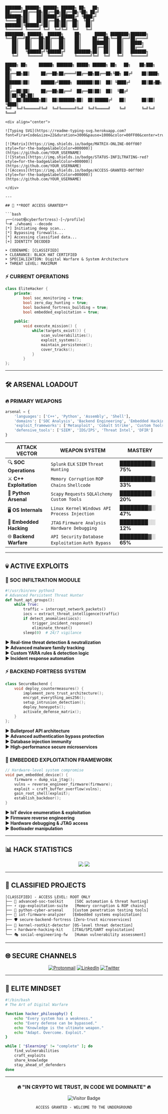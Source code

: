```
███████╗ ██████╗ ██████╗ ██████╗ ██╗   ██╗
██╔════╝██╔═══██╗██╔══██╗██╔══██╗╚██╗ ██╔╝
███████╗██║   ██║██████╔╝██████╔╝ ╚████╔╝ 
╚════██║██║   ██║██╔══██╗██╔══██╗  ╚██╔╝  
███████║╚██████╔╝██║  ██║██║  ██║   ██║   
╚══════╝ ╚═════╝ ╚═╝  ╚═╝╚═╝  ╚═╝   ╚═╝
████████╗ ██████╗  ██████╗     ██╗      █████╗ ████████╗███████╗
╚══██╔══╝██╔═══██╗██╔═══██╗    ██║     ██╔══██╗╚══██╔══╝██╔════╝
   ██║   ██║   ██║██║   ██║    ██║     ███████║   ██║   █████╗  
   ██║   ██║   ██║██║   ██║    ██║     ██╔══██║   ██║   ██╔══╝  
   ██║   ╚██████╔╝╚██████╔╝    ███████╗██║  ██║   ██║   ███████╗
   ╚═╝    ╚═════╝  ╚═════╝     ╚══════╝╚═╝  ╚═╝   ╚═╝   ╚══════╝

█████╗ ██╗     ██████╗ ███████╗ █████╗ ██████╗ ██╗   ██╗    ██╗███╗   ██╗
██╔══██╗██║     ██╔══██╗██╔════╝██╔══██╗██╔══██╗╚██╗ ██╔╝    ██║████╗  ██║
███████║██║     ██████╔╝█████╗  ███████║██║  ██║ ╚████╔╝     ██║██╔██╗ ██║
██╔══██║██║     ██╔══██╗██╔══╝  ██╔══██║██║  ██║  ╚██╔╝      ██║██║╚██╗██║
██║  ██║███████╗██║  ██║███████╗██║  ██║██████╔╝   ██║       ██║██║ ╚████║
╚═╝  ╚═╝╚══════╝╚═╝  ╚═╝╚══════╝╚═╝  ╚═╝╚═════╝    ╚═╝       ╚═╝╚═╝  ╚═══╝

<div align="center">

![Typing SVG](https://readme-typing-svg.herokuapp.com?font=Fira+Code&size=22&duration=3000&pause=1000&color=00FF00&center=true&vCenter=true&width=600&lines=SOC+Analyst+%7C+Threat+Hunter;Backend+Architect+%7C+C%2B%2B+Specialist;Embedded+Systems+Hacker;0day+Researcher+%7C+Red+Team;Welcome+to+the+Matrix...)

[![Matrix](https://img.shields.io/badge/MATRIX-ONLINE-00ff00?style=for-the-badge&labelColor=000000)](https://github.com/YOUR_USERNAME)
[![Status](https://img.shields.io/badge/STATUS-INFILTRATING-red?style=for-the-badge&labelColor=000000)](https://github.com/YOUR_USERNAME)
[![Access](https://img.shields.io/badge/ACCESS-GRANTED-00ff00?style=for-the-badge&labelColor=000000)](https://github.com/YOUR_USERNAME)

</div>

---

## 🔴 **ROOT ACCESS GRANTED**

```bash
┌──(root㉿cyberfortress)-[~/profile]
└─# ./whoami --decode
[*] Initiating deep scan...
[*] Bypassing firewalls...
[*] Accessing classified data...
[+] IDENTITY DECODED

➤ CODENAME: [CLASSIFIED]
➤ CLEARANCE: BLACK HAT CERTIFIED  
➤ SPECIALIZATION: Digital Warfare & System Architecture
➤ THREAT LEVEL: MAXIMUM
```

### ⚡ **CURRENT OPERATIONS**
```cpp
class EliteHacker {
    private:
        bool soc_monitoring = true;
        bool zero_day_hunting = true;
        bool backend_fortress_building = true;
        bool embedded_exploitation = true;
        
    public:
        void execute_mission() {
            while(targets_exist()) {
                scan_vulnerabilities();
                exploit_systems();
                maintain_persistence();
                cover_tracks();
            }
        }
};
```

---

## 🛠️ **ARSENAL LOADOUT**

### 🔥 **PRIMARY WEAPONS**
```python
arsenal = {
    'languages': ['C++', 'Python', 'Assembly', 'Shell'],
    'domains': ['SOC Analysis', 'Backend Engineering', 'Embedded Hacking', 'OS Internals'],
    'exploit_frameworks': ['Metasploit', 'Cobalt Strike', 'Custom Tools'],
    'defensive_tools': ['SIEM', 'IDS/IPS', 'Threat Intel', 'DFIR']
}
```

| **ATTACK VECTOR** | **WEAPON SYSTEM** | **MASTERY** |
|-------------------|-------------------|-------------|
| 🔍 **SOC Operations** | `Splunk` `ELK` `SIEM` `Threat Hunting` | █████████▓ **75%** |
| ⚔️ **C++ Exploitation** | `Memory Corruption` `ROP Chains` `Shellcode` | █████████▓ **33%** |
| 🐍 **Python Arsenal** | `Scapy` `Requests` `SQLAlchemy` `Custom Tools` | █████████░ **20%** |
| 🖥️ **OS Internals** | `Linux Kernel` `Windows API` `Process Injection` | ████████▓░ **47%** |
| 📡 **Embedded Hacking** | `JTAG` `Firmware Analysis` `Hardware Debugging` | ████████░░ **12%** |
| 🌐 **Backend Warfare** | `API Security` `Database Exploitation` `Auth Bypass` | ████████▓░ **65%** |

---

## 💀 **ACTIVE EXPLOITS**

### 🔴 **SOC INFILTRATION MODULE**
```python
#!/usr/bin/env python3
# Advanced Persistent Threat Hunter
def hunt_apt_groups():
    while True:
        traffic = intercept_network_packets()
        iocs = extract_threat_intelligence(traffic)
        if detect_anomalies(iocs):
            trigger_incident_response()
            eliminate_threat()
        sleep(0)  # 24/7 vigilance
```
**► Real-time threat detection & neutralization**  
**► Advanced malware family tracking**  
**► Custom YARA rules & detection logic**  
**► Incident response automation**

### ⚡ **BACKEND FORTRESS SYSTEM**
```cpp
class SecureBackend {
    void deploy_countermeasures() {
        implement_zero_trust_architecture();
        encrypt_everything_aes256();
        setup_intrusion_detection();
        deploy_honeypots();
        activate_defense_matrix();
    }
};
```
**► Bulletproof API architecture**  
**► Advanced authentication bypass protection**  
**► Database injection immunity**  
**► High-performance secure microservices**

### 🔬 **EMBEDDED EXPLOITATION FRAMEWORK**
```c
// Hardware-level system compromise
void pwn_embedded_device() {
    firmware = dump_via_jtag();
    vulns = reverse_engineer_firmware(firmware);
    exploit = craft_buffer_overflow(vulns);
    gain_root_shell(exploit);
    establish_backdoor();
}
```
**► IoT device enumeration & exploitation**  
**► Firmware reverse engineering**  
**► Hardware debugging & JTAG access**  
**► Bootloader manipulation**

---

## 📊 **HACK STATISTICS**

<div align="center">

<img src="https://github-readme-stats.vercel.app/api?username=YOUR_USERNAME&show_icons=true&theme=chartreuse-dark&hide_border=true&bg_color=000000&title_color=00ff00&icon_color=00ff00&text_color=00ff00&border_color=00ff00" />

<img src="https://github-readme-streak-stats.herokuapp.com/?user=YOUR_USERNAME&theme=chartreuse-dark&hide_border=true&background=000000&stroke=00ff00&ring=00ff00&fire=00ff00&currStreakLabel=00ff00" />

</div>

---

## 🎯 **CLASSIFIED PROJECTS**

```
[CLASSIFIED] - ACCESS LEVEL: ROOT ONLY
├── 🔴 advanced-soc-toolkit     [SOC automation & threat hunting]
├── ⚡ cpp-exploitation-suite   [Memory corruption & ROP chains] 
├── 🐍 python-cyber-arsenal    [Custom penetration testing tools]
├── 📱 iot-firmware-analyzer   [Embedded systems exploitation]
├── 🛡️ secure-backend-fortress [Zero-trust microservices]
├── 🔬 kernel-rootkit-detector [OS-level threat detection]
├── 💀 hardware-hacking-kit    [JTAG/SPI/UART exploitation]
└── 🎭 social-engineering-fw   [Human vulnerability assessment]
```

---

## 🌐 **SECURE CHANNELS**

<div align="center">

[![Protonmail](https://img.shields.io/badge/SECURE_CONTACT-PROTONMAIL-8B89CC?style=for-the-badge&logo=protonmail&logoColor=white&labelColor=000000)](mailto:your@protonmail.com)
[![LinkedIn](https://img.shields.io/badge/PROFESSIONAL-LINKEDIN-0077B5?style=for-the-badge&logo=linkedin&logoColor=white&labelColor=000000)](https://linkedin.com/in/your-profile)
[![Twitter](https://img.shields.io/badge/INTEL_FEED-TWITTER-1DA1F2?style=for-the-badge&logo=twitter&logoColor=white&labelColor=000000)](https://twitter.com/your-handle)

</div>

---

## 💭 **ELITE MINDSET**

```bash
#!/bin/bash
# The Art of Digital Warfare

function hacker_philosophy() {
    echo "Every system has a weakness."
    echo "Every defense can be bypassed."
    echo "Knowledge is the ultimate weapon."
    echo "Adapt. Overcome. Exploit."
}

while [ "$learning" != "complete" ]; do
    find_vulnerabilities
    craft_exploits  
    share_knowledge
    stay_ahead_of_defenders
done
```

---

<div align="center">

### 🔥 **"IN CRYPTO WE TRUST, IN CODE WE DOMINATE"** 🔥

![Visitor Badge](https://visitor-badge.laobi.icu/badge?page_id=YOUR_USERNAME&left_color=black&right_color=green&left_text=INTRUSIONS)

```
ACCESS GRANTED - WELCOME TO THE UNDERGROUND
```

</div>
